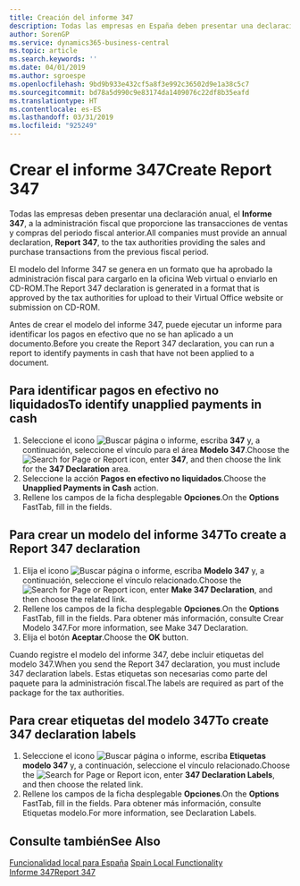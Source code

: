 ```yaml
---
title: Creación del informe 347
description: Todas las empresas en España deben presentar una declaración anual, el modelo 347, a la administración fiscal y proporcionar las transacciones de ventas y compras del periodo fiscal anterior.
author: SorenGP
ms.service: dynamics365-business-central
ms.topic: article
ms.search.keywords: ''
ms.date: 04/01/2019
ms.author: sgroespe
ms.openlocfilehash: 9bd9b933e432cf5a8f3e992c36502d9e1a38c5c7
ms.sourcegitcommit: bd78a5d990c9e83174da1409076c22df8b35eafd
ms.translationtype: HT
ms.contentlocale: es-ES
ms.lasthandoff: 03/31/2019
ms.locfileid: "925249"
---
```

# <a name="create-report-347"></a><span data-ttu-id="a7469-103">Crear el informe 347</span><span class="sxs-lookup"><span data-stu-id="a7469-103">Create Report 347</span></span>
<span data-ttu-id="a7469-104">Todas las empresas deben presentar una declaración anual, el **Informe 347**, a la administración fiscal que proporcione las transacciones de ventas y compras del periodo fiscal anterior.</span><span class="sxs-lookup"><span data-stu-id="a7469-104">All companies must provide an annual declaration, **Report 347**, to the tax authorities providing the sales and purchase transactions from the previous fiscal period.</span></span>  

<span data-ttu-id="a7469-105">El modelo del Informe 347 se genera en un formato que ha aprobado la administración fiscal para cargarlo en la oficina Web virtual o enviarlo en CD-ROM.</span><span class="sxs-lookup"><span data-stu-id="a7469-105">The Report 347 declaration is generated in a format that is approved by the tax authorities for upload to their Virtual Office website or submission on CD-ROM.</span></span>  

<span data-ttu-id="a7469-106">Antes de crear el modelo del informe 347, puede ejecutar un informe para identificar los pagos en efectivo que no se han aplicado a un documento.</span><span class="sxs-lookup"><span data-stu-id="a7469-106">Before you create the Report 347 declaration, you can run a report to identify payments in cash that have not been applied to a document.</span></span>  

## <a name="to-identify-unapplied-payments-in-cash"></a><span data-ttu-id="a7469-107">Para identificar pagos en efectivo no liquidados</span><span class="sxs-lookup"><span data-stu-id="a7469-107">To identify unapplied payments in cash</span></span>  

1.  <span data-ttu-id="a7469-108">Seleccione el icono ![Buscar página o informe](../../media/ui-search/search_small.png "icono Buscar página o informe"), escriba **347** y, a continuación, seleccione el vínculo para el área **Modelo 347**.</span><span class="sxs-lookup"><span data-stu-id="a7469-108">Choose the ![Search for Page or Report](../../media/ui-search/search_small.png "Search for Page or Report icon") icon, enter **347**, and then choose the link for the **347 Declaration** area.</span></span>  
2.  <span data-ttu-id="a7469-109">Seleccione la acción **Pagos en efectivo no liquidados**.</span><span class="sxs-lookup"><span data-stu-id="a7469-109">Choose the **Unapplied Payments in Cash** action.</span></span>  
3.  <span data-ttu-id="a7469-110">Rellene los campos de la ficha desplegable **Opciones**.</span><span class="sxs-lookup"><span data-stu-id="a7469-110">On the **Options** FastTab, fill in the fields.</span></span>  

## <a name="to-create-a-report-347-declaration"></a><span data-ttu-id="a7469-111">Para crear un modelo del informe 347</span><span class="sxs-lookup"><span data-stu-id="a7469-111">To create a Report 347 declaration</span></span>  

1.  <span data-ttu-id="a7469-112">Elija el icono ![Buscar página o informe](../../media/ui-search/search_small.png "icono Buscar página o informe"), escriba **Modelo 347** y, a continuación, seleccione el vínculo relacionado.</span><span class="sxs-lookup"><span data-stu-id="a7469-112">Choose the ![Search for Page or Report](../../media/ui-search/search_small.png "Search for Page or Report icon") icon, enter **Make 347 Declaration**, and then choose the related link.</span></span>  
2.  <span data-ttu-id="a7469-113">Rellene los campos de la ficha desplegable **Opciones**.</span><span class="sxs-lookup"><span data-stu-id="a7469-113">On the **Options** FastTab, fill in the fields.</span></span> <span data-ttu-id="a7469-114">Para obtener más información, consulte Crear Modelo 347.</span><span class="sxs-lookup"><span data-stu-id="a7469-114">For more information, see Make 347 Declaration.</span></span>  
3.  <span data-ttu-id="a7469-115">Elija el botón **Aceptar**.</span><span class="sxs-lookup"><span data-stu-id="a7469-115">Choose the **OK** button.</span></span>  

<span data-ttu-id="a7469-116">Cuando registre el modelo del informe 347, debe incluir etiquetas del modelo 347.</span><span class="sxs-lookup"><span data-stu-id="a7469-116">When you send the Report 347 declaration, you must include 347 declaration labels.</span></span> <span data-ttu-id="a7469-117">Estas etiquetas son necesarias como parte del paquete para la administración fiscal.</span><span class="sxs-lookup"><span data-stu-id="a7469-117">The labels are required as part of the package for the tax authorities.</span></span>  

## <a name="to-create-347-declaration-labels"></a><span data-ttu-id="a7469-118">Para crear etiquetas del modelo 347</span><span class="sxs-lookup"><span data-stu-id="a7469-118">To create 347 declaration labels</span></span>  

1.  <span data-ttu-id="a7469-119">Seleccione el icono ![Buscar página o informe](../../media/ui-search/search_small.png "icono Buscar página o informe"), escriba **Etiquetas modelo 347** y, a continuación, seleccione el vínculo relacionado.</span><span class="sxs-lookup"><span data-stu-id="a7469-119">Choose the ![Search for Page or Report](../../media/ui-search/search_small.png "Search for Page or Report icon") icon, enter **347 Declaration Labels**, and then choose the related link.</span></span>  
2.  <span data-ttu-id="a7469-120">Rellene los campos de la ficha desplegable **Opciones**.</span><span class="sxs-lookup"><span data-stu-id="a7469-120">On the **Options** FastTab, fill in the fields.</span></span> <span data-ttu-id="a7469-121">Para obtener más información, consulte Etiquetas modelo.</span><span class="sxs-lookup"><span data-stu-id="a7469-121">For more information, see Declaration Labels.</span></span>  

## <a name="see-also"></a><span data-ttu-id="a7469-122">Consulte también</span><span class="sxs-lookup"><span data-stu-id="a7469-122">See Also</span></span>  
 <span data-ttu-id="a7469-123">[Funcionalidad local para España](spain-local-functionality.md) </span><span class="sxs-lookup"><span data-stu-id="a7469-123">[Spain Local Functionality](spain-local-functionality.md) </span></span>  
 [<span data-ttu-id="a7469-124">Informe 347</span><span class="sxs-lookup"><span data-stu-id="a7469-124">Report 347</span></span>](report-347.md)
